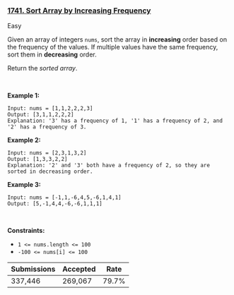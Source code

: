 ### [1741. Sort Array by Increasing Frequency](https://leetcode.com/problems/sort-array-by-increasing-frequency/description/?envType=daily-question&envId=2024-07-23)

Easy

Given an array of integers `` nums ``, sort the array in __increasing__ order based on the frequency of the values. If multiple values have the same frequency, sort them in __decreasing__ order.

Return the _sorted array_.

 

<strong class="example">Example 1:</strong>

```
Input: nums = [1,1,2,2,2,3]
Output: [3,1,1,2,2,2]
Explanation: '3' has a frequency of 1, '1' has a frequency of 2, and '2' has a frequency of 3.
```

<strong class="example">Example 2:</strong>

```
Input: nums = [2,3,1,3,2]
Output: [1,3,3,2,2]
Explanation: '2' and '3' both have a frequency of 2, so they are sorted in decreasing order.
```

<strong class="example">Example 3:</strong>

```
Input: nums = [-1,1,-6,4,5,-6,1,4,1]
Output: [5,-1,4,4,-6,-6,1,1,1]
```

 

__Constraints:__

*   `` 1 <= nums.length <= 100 ``
*   `` -100 <= nums[i] <= 100 ``

| Submissions    | Accepted     | Rate   |
| -------------- | ------------ | ------ |
| 337,446 | 269,067 | 79.7% |